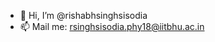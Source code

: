 - 👋 Hi, I’m @rishabhsinghsisodia
- 📫 Mail me: rsinghsisodia.phy18@iitbhu.ac.in

<!---
rishabhsinghsisodia/rishabhsinghsisodia is a ✨ special ✨ repository because its `README.md` (this file) appears on your GitHub profile.
You can click the Preview link to take a look at your changes.
--->
